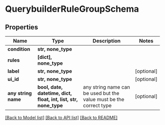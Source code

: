 # QuerybuilderRuleGroupSchema


## Properties
Name | Type | Description | Notes
------------ | ------------- | ------------- | -------------
**condition** | **str, none_type** |  | 
**rules** | **[dict], none_type** |  | 
**label** | **str, none_type** |  | [optional] 
**ui_id** | **str, none_type** |  | [optional] 
**any string name** | **bool, date, datetime, dict, float, int, list, str, none_type** | any string name can be used but the value must be the correct type | [optional]

[[Back to Model list]](../README.md#documentation-for-models) [[Back to API list]](../README.md#documentation-for-api-endpoints) [[Back to README]](../README.md)


